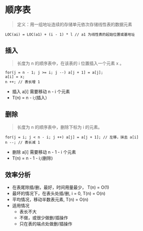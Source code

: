 # 顺序表

> 定义：用一组地址连续的存储单元依次存储线性表的数据元素 

```code
LOC(ai) = LOC(a1) + (i - 1) * l // a1 为线性表的起始位置或基地址
```

## 插入

> 长度为 n 的顺序表中，在该表的 i 位置插入一个元素 x 。

```code
for(j = n - 1; j >= i; j --) a[j + 1] = a[j];
a[i] = x; 
n ++; // 表长增 1
```
+ 插入 a[i] 需要移动 n - i 个元素
+ T(n) = n - i;(插入）

## 删除
> 长度为 n 的顺序表中，删除下标为 i 的元素。

```code 
for(j = i; j < n - i; j ++) a[j] = a[j + 1]; // 左移，抹去 a[i]
n --; // 表长减 1
```
+ 删除 a[i] 需要移动 n - 1 - i 个元素
+ T(n) = n - 1 - i;(删除)

## 效率分析

+ 在表尾除插/删，最好，时间用量最少， T(n) = O(1)
+ 最坏的情况下，在表头处插/删, i = 0, T(n) = O(n)
+ 平均情况，移动半数表元素, T(n) = O(n)
+ 适用情况
  + 表长不大
  + 不做，或很少做删/插操作
  + 只在表的端点处做删/插操作

